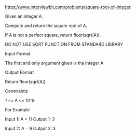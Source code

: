 https://www.interviewbit.com/problems/square-root-of-integer



Given an integar A.

Compute and return the square root of A.

If A is not a perfect square, return floor(sqrt(A)).

DO NOT USE SQRT FUNCTION FROM STANDARD LIBRARY



Input Format

The first and only argument given is the integer A.

Output Format

Return floor(sqrt(A))

Constraints

1 <= A <= 10^9

For Example

Input 1:
    A = 11
Output 1:
    3

Input 2:
    A = 9
Output 2:
    3

